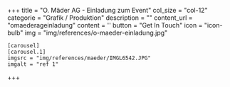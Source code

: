 +++
  title = "O. Mäder AG - Einladung zum Event"
  col_size = "col-12"
  categorie = "Grafik / Produktion"
  description = ""
  content_url = "omaederageinladung"
  content = ''
  button = "Get In Touch"
  icon = "icon-bulb"
  img = "img/references/o-maeder-einladung.jpg"
  
    [carousel]
    [carousel.1]
    imgsrc = "img/references/maeder/IMGL6542.JPG"
    imgalt = "ref 1"
+++